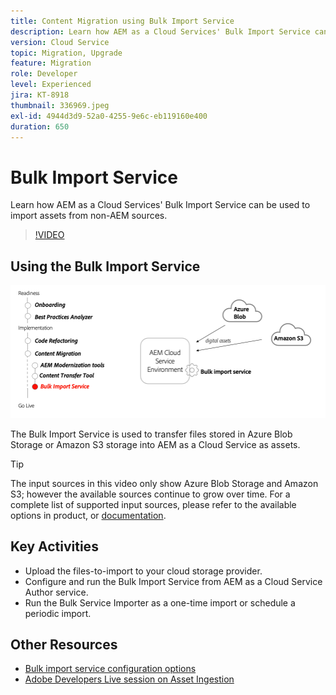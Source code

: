```yaml
---
title: Content Migration using Bulk Import Service
description: Learn how AEM as a Cloud Services' Bulk Import Service can be used to import assets from non-AEM sources.
version: Cloud Service
topic: Migration, Upgrade
feature: Migration
role: Developer
level: Experienced
jira: KT-8918
thumbnail: 336969.jpeg
exl-id: 4944d3d9-52a0-4255-9e6c-eb119160e400
duration: 650
---
```

# Bulk Import Service

Learn how AEM as a Cloud Services' Bulk Import Service can be used to import assets from non-AEM sources.



>[!VIDEO](https://video.tv.adobe.com/v/336969?quality=12&learn=on)

## Using the Bulk Import Service

![Bulk Import Service lifecycle](../assets/bulk-import-service.png)

The Bulk Import Service is used to transfer files stored in Azure Blob Storage or Amazon S3 storage into AEM as a Cloud Service as assets.

>[!TIP]
>
> The input sources in this video only show Azure Blob Storage and Amazon S3; however the available sources continue to grow over time. For a complete list of supported input sources, please refer to the available options in product, or [documentation](https://experienceleague.adobe.com/docs/experience-manager-cloud-service/content/assets/manage/add-assets.html#bulk-upload).

## Key Activities

+ Upload the files-to-import to your cloud storage provider.
+ Configure and run the Bulk Import Service from AEM as a Cloud Service Author service.
+ Run the Bulk Service Importer as a one-time import or schedule a periodic import.

## Other Resources

+ [Bulk import service configuration options](https://experienceleague.adobe.com/docs/experience-manager-cloud-service/content/assets/manage/add-assets.html#configure-bulk-ingestor-tool)
+ [Adobe Developers Live session on Asset Ingestion](https://experienceleague.adobe.com/docs/adobe-developers-live-events/events/2021/feb2021/asset-bulk-ingestion.html)
    
